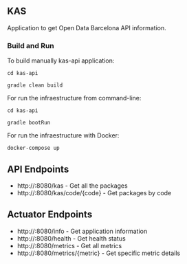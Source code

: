 
## KAS
Application to get Open Data Barcelona API information.


### Build and Run
To build manually kas-api application:

``cd kas-api``

``gradle clean build``


For run the infraestructure from command-line:

``cd kas-api``

``gradle bootRun``


For run the infraestructure with Docker:

`` docker-compose up ``


## API Endpoints

* http://<hostname>:8080/kas                - Get all the packages
* http://<hostname>:8080/kas/code/{code}    - Get packages by code

## Actuator Endpoints

* http://<hostname>:8080/info               - Get application information
* http://<hostname>:8080/health             - Get health status
* http://<hostname>:8080/metrics            - Get all metrics
* http://<hostname>:8080/metrics/{metric}   - Get specific metric details